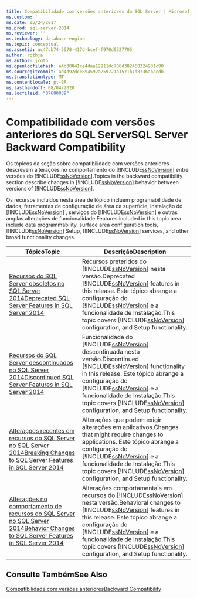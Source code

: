 ```yaml
---
title: Compatibilidade com versões anteriores do SQL Server | Microsoft Docs
ms.custom: ''
ms.date: 05/24/2017
ms.prod: sql-server-2014
ms.reviewer: ''
ms.technology: database-engine
ms.topic: conceptual
ms.assetid: ac47cb74-5578-417d-bcef-f970d9527705
author: rothja
ms.author: jroth
ms.openlocfilehash: a4d38041ce4daa12911dc706d382460324931c90
ms.sourcegitcommit: ad4d92dce894592a259721a1571b1d8736abacdb
ms.translationtype: MT
ms.contentlocale: pt-BR
ms.lasthandoff: 08/04/2020
ms.locfileid: "87680039"
---
```

# <a name="sql-server-backward-compatibility"></a><span data-ttu-id="cb547-102">Compatibilidade com versões anteriores do SQL Server</span><span class="sxs-lookup"><span data-stu-id="cb547-102">SQL Server Backward Compatibility</span></span>
  <span data-ttu-id="cb547-103">Os tópicos da seção sobre compatibilidade com versões anteriores descrevem alterações no comportamento do [!INCLUDE[ssNoVersion](../includes/ssnoversion-md.md)] entre versões do [!INCLUDE[ssNoVersion](../includes/ssnoversion-md.md)].</span><span class="sxs-lookup"><span data-stu-id="cb547-103">Topics in the backward compatibility section describe changes in [!INCLUDE[ssNoVersion](../includes/ssnoversion-md.md)] behavior between versions of [!INCLUDE[ssNoVersion](../includes/ssnoversion-md.md)].</span></span>  
  
 <span data-ttu-id="cb547-104">Os recursos incluídos nesta área de tópico incluem programabilidade de dados, ferramentas de configuração de área da superfície, instalação do [!INCLUDE[ssNoVersion](../includes/ssnoversion-md.md)] , serviços do [!INCLUDE[ssNoVersion](../includes/ssnoversion-md.md)] e outras amplas alterações de funcionalidade.</span><span class="sxs-lookup"><span data-stu-id="cb547-104">Features included in this topic area include data programmability, surface area configuration tools, [!INCLUDE[ssNoVersion](../includes/ssnoversion-md.md)] Setup, [!INCLUDE[ssNoVersion](../includes/ssnoversion-md.md)] services, and other broad functionality changes.</span></span>  
  
|<span data-ttu-id="cb547-105">Tópico</span><span class="sxs-lookup"><span data-stu-id="cb547-105">Topic</span></span>|<span data-ttu-id="cb547-106">Descrição</span><span class="sxs-lookup"><span data-stu-id="cb547-106">Description</span></span>|  
|-----------|-----------------|  
|[<span data-ttu-id="cb547-107">Recursos do SQL Server obsoletos no SQL Server 2014</span><span class="sxs-lookup"><span data-stu-id="cb547-107">Deprecated SQL Server Features in SQL Server 2014</span></span>](../../2014/getting-started/deprecated-sql-server-features-in-sql-server-2014.md)|<span data-ttu-id="cb547-108">Recursos preteridos do [!INCLUDE[ssNoVersion](../includes/ssnoversion-md.md)] nesta versão.</span><span class="sxs-lookup"><span data-stu-id="cb547-108">Deprecated [!INCLUDE[ssNoVersion](../includes/ssnoversion-md.md)] features in this release.</span></span> <span data-ttu-id="cb547-109">Este tópico abrange a configuração do [!INCLUDE[ssNoVersion](../includes/ssnoversion-md.md)] e a funcionalidade de Instalação.</span><span class="sxs-lookup"><span data-stu-id="cb547-109">This topic covers [!INCLUDE[ssNoVersion](../includes/ssnoversion-md.md)] configuration, and Setup functionality.</span></span>|  
|[<span data-ttu-id="cb547-110">Recursos do SQL Server descontinuados no SQL Server 2014</span><span class="sxs-lookup"><span data-stu-id="cb547-110">Discontinued SQL Server Features in SQL Server 2014</span></span>](../../2014/getting-started/discontinued-sql-server-features-in-sql-server-2014.md)|<span data-ttu-id="cb547-111">Funcionalidade do [!INCLUDE[ssNoVersion](../includes/ssnoversion-md.md)] descontinuada nesta versão.</span><span class="sxs-lookup"><span data-stu-id="cb547-111">Discontinued [!INCLUDE[ssNoVersion](../includes/ssnoversion-md.md)] functionality in this release.</span></span> <span data-ttu-id="cb547-112">Este tópico abrange a configuração do [!INCLUDE[ssNoVersion](../includes/ssnoversion-md.md)] e a funcionalidade de Instalação.</span><span class="sxs-lookup"><span data-stu-id="cb547-112">This topic covers [!INCLUDE[ssNoVersion](../includes/ssnoversion-md.md)] configuration, and Setup functionality.</span></span>|  
|[<span data-ttu-id="cb547-113">Alterações recentes em recursos do SQL Server no SQL Server 2014</span><span class="sxs-lookup"><span data-stu-id="cb547-113">Breaking Changes to SQL Server Features in SQL Server 2014</span></span>](../../2014/getting-started/breaking-changes-to-sql-server-features-in-sql-server-2014.md)|<span data-ttu-id="cb547-114">Alterações que podem exigir alterações em aplicativos.</span><span class="sxs-lookup"><span data-stu-id="cb547-114">Changes that might require changes to applications.</span></span> <span data-ttu-id="cb547-115">Este tópico abrange a configuração do [!INCLUDE[ssNoVersion](../includes/ssnoversion-md.md)] e a funcionalidade de Instalação.</span><span class="sxs-lookup"><span data-stu-id="cb547-115">This topic covers [!INCLUDE[ssNoVersion](../includes/ssnoversion-md.md)] configuration, and Setup functionality.</span></span>|  
|[<span data-ttu-id="cb547-116">Alterações no comportamento de recursos do SQL Server no SQL Server 2014</span><span class="sxs-lookup"><span data-stu-id="cb547-116">Behavior Changes to SQL Server Features in SQL Server 2014</span></span>](../../2014/getting-started/behavior-changes-to-sql-server-features-in-sql-server-2014.md)|<span data-ttu-id="cb547-117">Alterações comportamentais em recursos do [!INCLUDE[ssNoVersion](../includes/ssnoversion-md.md)] nesta versão.</span><span class="sxs-lookup"><span data-stu-id="cb547-117">Behavioral  changes to [!INCLUDE[ssNoVersion](../includes/ssnoversion-md.md)] features in this release.</span></span> <span data-ttu-id="cb547-118">Este tópico abrange a configuração do [!INCLUDE[ssNoVersion](../includes/ssnoversion-md.md)] e a funcionalidade de Instalação.</span><span class="sxs-lookup"><span data-stu-id="cb547-118">This topic covers [!INCLUDE[ssNoVersion](../includes/ssnoversion-md.md)] configuration, and Setup functionality.</span></span>|  
  
## <a name="see-also"></a><span data-ttu-id="cb547-119">Consulte Também</span><span class="sxs-lookup"><span data-stu-id="cb547-119">See Also</span></span>  
 [<span data-ttu-id="cb547-120">Compatibilidade com versões anteriores</span><span class="sxs-lookup"><span data-stu-id="cb547-120">Backward Compatibility</span></span>](../../2014/getting-started/backward-compatibility.md)  
  
  
